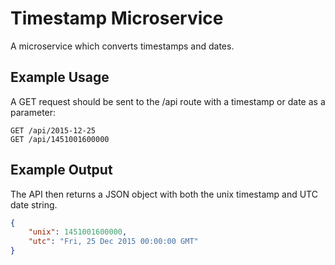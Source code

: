 # Timestamp Microservice

A microservice which converts timestamps and dates.

## Example Usage

A GET request should be sent to the /api route with a timestamp or date as a parameter:

```console
GET /api/2015-12-25
GET /api/1451001600000
```

## Example Output

The API then returns a JSON object with both the unix timestamp and UTC date string.

```json
{
    "unix": 1451001600000,
    "utc": "Fri, 25 Dec 2015 00:00:00 GMT"
}
```
